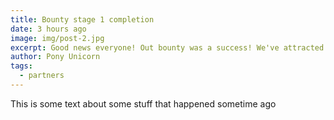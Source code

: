 ```yaml
---
title: Bounty stage 1 completion
date: 3 hours ago
image: img/post-2.jpg
excerpt: Good news everyone! Out bounty was a success! We've attracted signnificant attention to our core products and created a starter community to adopt them!
author: Pony Unicorn
tags:
  - partners
---
```


This is some text about some stuff that happened sometime ago
